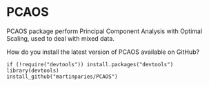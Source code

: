 # PCAOS

PCAOS package perform Principal Component Analysis with Optimal Scaling, used to deal with mixed data.

How do you install the latest version of PCAOS available on GitHub?

```{r}
if (!require("devtools")) install.packages("devtools")
library(devtools)
install_github("martinparies/PCAOS")
```
